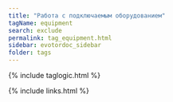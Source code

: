 ```yaml
---
title: "Работа с подключаемым оборудованием"
tagName: equipment
search: exclude
permalink: tag_equipment.html
sidebar: evotordoc_sidebar
folder: tags
---
```

{% include taglogic.html %}

{% include links.html %}
